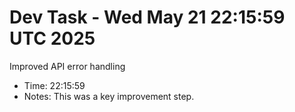 # Dev Task - Wed May 21 22:15:59 UTC 2025
Improved API error handling
- Time: 22:15:59
- Notes: This was a key improvement step.
